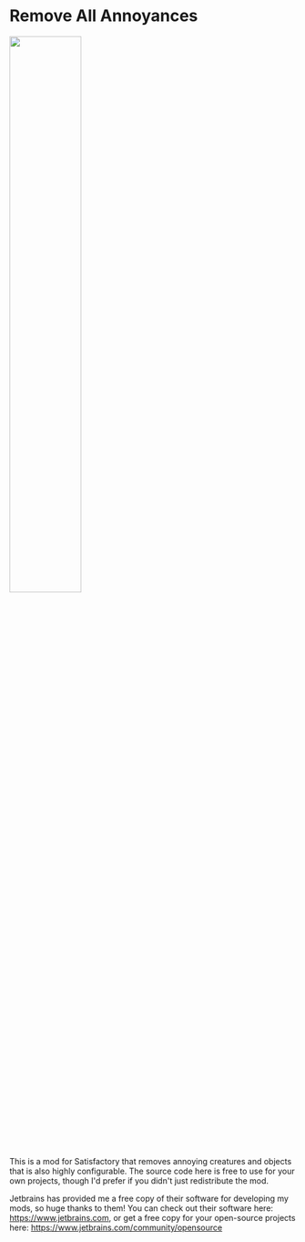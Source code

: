 # Remove All Annoyances
<img src="https://github.com/SpaceGameDev568/RemoveAllAnnoyances/assets/95051062/ab04f728-5726-40a4-bdb6-114176421162" width=50%>

This is a mod for Satisfactory that removes annoying creatures and objects that is also highly configurable. The source code here is free to use for your own projects, though I'd prefer if you didn't just redistribute the mod.

Jetbrains has provided me a free copy of their software for developing my mods, so huge thanks to them! You can check out their software here: https://www.jetbrains.com, or get a free copy for your open-source projects here: https://www.jetbrains.com/community/opensource
